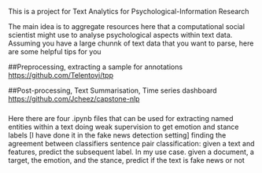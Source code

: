 This is a project for Text Analytics for Psychological-Information Research

The main idea is to aggregate resources here that a computational social scientist might use to analyse psychological aspects within text data. 
Assuming you have a large chunnk of text data that you want to parse, here are some helpful tips for you

##Preprocessing, extracting a sample for annotations
https://github.com/Telentovj/tpp

##Post-processing, Text Summarisation, Time series dashboard
https://github.com/Jcheez/capstone-nlp

###
Here there are four .ipynb files that can be used for 
   extracting named entities within a text
   doing weak supervision to get emotion and stance labels [I have done it in the fake news detection setting]
   finding the agreement between classifiers
   sentence pair classification: given a text and features, predict the subsequent label. In my use case. given a document, a target, the emotion, and the stance, predict if the text is fake news or not
